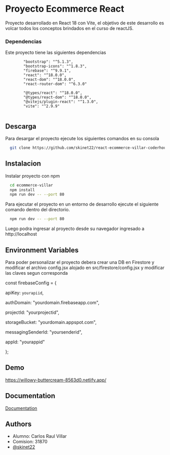 ﻿
# Proyecto Ecommerce React  

Proyecto desarrollado en React 18 con Vite, el objetivo de este desarrollo es volcar todos los conceptos brindados en el curso de reactJS.

### Dependencias
Este proyecto tiene las siguientes dependencias 

```
        "bootstrap": "^5.1.3",
        "bootstrap-icons": "^1.8.3",
        "firebase": "^9.9.1",
        "react": "^18.0.0",
        "react-dom": "^18.0.0",
        "react-router-dom": "^6.3.0"

        "@types/react": "^18.0.0",
        "@types/react-dom": "^18.0.0",
        "@vitejs/plugin-react": "^1.3.0",
        "vite": "^2.9.9"


```



## Descarga

Para desargar el proyecto ejecute los siguientes comandos en su consola

```bash
  git clone https://github.com/skinet22/react-ecommerce-villar-coderhouse.git

```

## Instalacion

Instalar proyecto con npm

```bash
  cd ecommerce-villar
  npm install
  npm run dev -- --port 80
```
Para ejecutar el proyecto en un entorno de desarrollo ejecute el siguiente comando dentro del directorio.
```bash
  npm run dev -- --port 80
```
Luego podra ingresar al proyecto desde su navegador ingresado a http://localhost
   
## Environment Variables

Para poder personalizar el proyecto debera crear una DB en Firestore y modificar el archivo config.jsx alojado en 
src/firestore/config.jsx y modificar las claves segun corresponda

const firebaseConfig = {

  apiKey: `yourapiid`,

  authDomain: "yourdomain.firebaseapp.com",

  projectId: "yourprojectid",

  storageBucket: "yourdomain.appspot.com",

  messagingSenderId: "yoursenderid",

  appId: "yourappid"

};


## Demo

https://willowy-buttercream-8563d0.netlify.app/


## Documentation

[Documentation](https://github.com/skinet22/react-ecommerce-villar-coderhouse/blob/master/README.md)


## Authors
- Alumno: Carlos Raul Villar
- Comision: 31870
- [@skinet22](https://www.github.com/skinet22)


